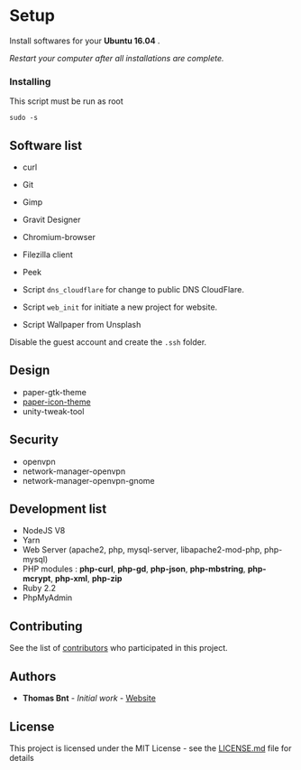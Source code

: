 # Setup

Install softwares for your **Ubuntu 16.04** . 

_Restart your computer after all installations are complete._

### Installing

This script must be run as root

```
sudo -s
```

## Software list

* curl
* Git
* Gimp
* Gravit Designer
* Chromium-browser
* Filezilla client
* Peek 

* Script `dns_cloudflare` for change to public DNS CloudFlare. 
* Script `web_init` for initiate a new project for website.
* Script Wallpaper from Unsplash
  

Disable the guest account and create the `.ssh` folder.

## Design

* paper-gtk-theme
* [paper-icon-theme](https://snwh.org/paper)
* unity-tweak-tool
   
## Security

* openvpn
* network-manager-openvpn
* network-manager-openvpn-gnome

## Development list

* NodeJS V8
* Yarn
* Web Server (apache2, php, mysql-server, libapache2-mod-php, php-mysql)
* PHP modules : **php-curl**, **php-gd**, **php-json**, **php-mbstring**, **php-mcrypt**, **php-xml**, **php-zip** 
* Ruby 2.2
* PhpMyAdmin

## Contributing

See the list of [contributors](https://github.com/thomasbnt/setup-ubuntu1604/contributors) who participated in this project.

## Authors

* **Thomas Bnt** - *Initial work* - [Website](https://www.thomasbnt.fr/)


## License

This project is licensed under the MIT License - see the [LICENSE.md](LICENSE.md) file for details
